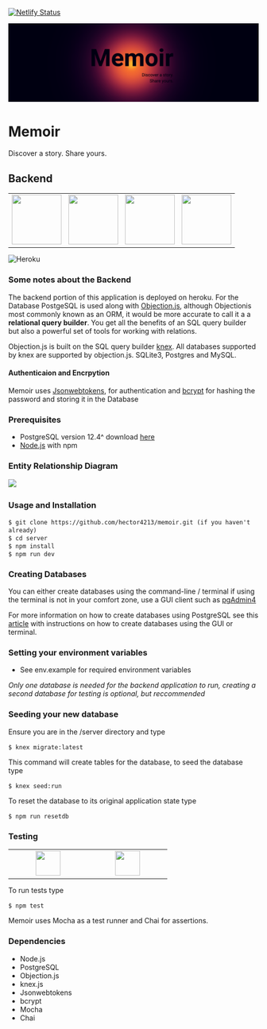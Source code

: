 [![Netlify Status](https://api.netlify.com/api/v1/badges/722411af-e8cb-4f25-9305-8dea8d5ec017/deploy-status)](https://app.netlify.com/sites/memoirapp/deploys)

![Banner Image](./client/README_images/banner.png)

# Memoir

Discover a story. Share yours.

## Backend

<table>
<tbody>

<tr>
<td align="center" width="25%">
<span><b><center></center></b></span>
<img height="100vh" width="100wv" src="https://img.icons8.com/color/344/javascript.png"/>
</td>

<td align="center" width="25%">
<span><b><center></center></b></span> 
<img height="100vh" width="100vw" src="https://img.icons8.com/color/344/nodejs.png"/>
</td>

<td align="center" width="25%">
<span><b><center></center></b></span> 
<img height="100vh" width="100vw" src="https://img.icons8.com/color/344/postgreesql.png"/>
</td>

<td align="center" width="25%">
<span><b><center></center></b></span> 
<img height="100vh" width="100vw" src="https://img.icons8.com/nolan/344/heroku.png"/>
</td>

</tr>

</tbody>
</table>

![Heroku](https://pyheroku-badge.herokuapp.com/?app=memoirbackend&path=/api&style=plastic)

### Some notes about the Backend

The backend portion of this application is deployed on heroku. For the Database PostgeSQL is used along with [Objection.js](https://vincit.github.io/objection.js/), although Objectionis most commonly known as an ORM, it would be more accurate to call it a a **relational query builder**. You get all the benefits of an SQL query builder but also a powerful set of tools for working with relations.

Objection.js is built on the SQL query builder [knex](https://github.com/knex/knex). All databases supported by knex are supported by objection.js. SQLite3, Postgres and MySQL.

#### Authenticaion and Encrpytion

Memoir uses [Jsonwebtokens](https://github.com/auth0/node-jsonwebtoken), for authentication and [bcrypt](https://github.com/kelektiv/node.bcrypt.js/) for hashing the password and storing it in the Database

### Prerequisites

- PostgreSQL version 12.4^ download [here](https://www.postgresql.org/download/)
- [Node.js](https://nodejs.org/en/download/) with npm

### Entity Relationship Diagram

<img src=https://i.imgur.com/6UXIb3t.png />

### Usage and Installation

    $ git clone https://github.com/hector4213/memoir.git (if you haven't already)
    $ cd server
    $ npm install
    $ npm run dev

### Creating Databases

You can either create databases using the command-line / terminal if using the terminal is not in your comfort zone,
use a GUI client such as [pgAdmin4](https://www.pgadmin.org/download/)

For more information on how to create databases using PostgreSQL see this [article](https://www.guru99.com/postgresql-create-database.html) with instructions on how to create databases using the GUI or terminal.

### Setting your environment variables

- See env.example for required environment variables

_Only one database is needed for the backend application to run, creating a second database for testing is optional, but reccommended_

### Seeding your new database

Ensure you are in the /server directory and type

    $ knex migrate:latest

This command will create tables for the database, to seed the database type

    $ knex seed:run

To reset the database to its original application state type

    $ npm run resetdb

### Testing

<table>
<tbody>

<tr>

<td align="center" width="20%">
<span><b><center></center></b></span>
<img height=50px width="50" src="https://cdn.imgbin.com/16/15/14/imgbin-mocha-node-js-javascript-software-testing-npm-github-nt53N8arYf0R89AARgLWh3Bsr.jpg"/>
</td>

<td align="center" width="20%">
<span><b><center></center></b></span>
<img height=50px width="50" src="https://www.chaijs.com/img/chai-logo-small.png"/>
</td>

</tr>

</tbody>
</table>

To run tests type

    $ npm test

Memoir uses Mocha as a test runner and Chai for assertions.

### Dependencies

- Node.js
- PostgreSQL
- Objection.js
- knex.js
- Jsonwebtokens
- bcrypt
- Mocha
- Chai
